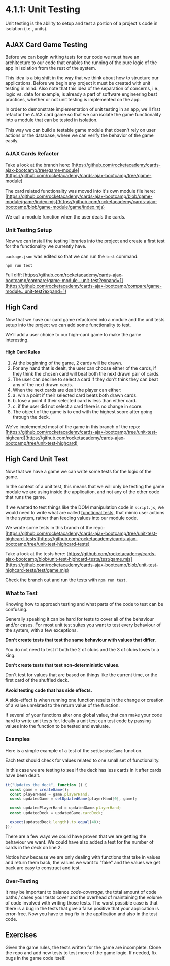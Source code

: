 # 4.1.1: Unit Testing

Unit testing is the ability to setup and test a portion of a project's code in isolation \(i.e., units\).

## AJAX Card Game Testing

Before we can begin writing tests for our code we must have an architecture to our code that enables the running of the pure logic of the app in isolation from the rest of the system.

This idea is a big shift in the way that we think about how to structure our applications. Before we begin any project it must be created with unit testing in mind. Also note that this idea of the separation of concerns, i.e., logic vs. data for example, is already a part of software engineering best practices, whether or not unit testing is implemented on the app.

In order to demonstrate implementation of unit testing in an app, we'll first refactor the AJAX card game so that we can isolate the game functionality into a module that can be tested in isolation.

This way we can build a testable game module that doesn't rely on user actions or the database, where we can verify the behavior of the game easily.

### AJAX Cards Refactor

Take a look at the branch here: [https://github.com/rocketacademy/cards-ajax-bootcamp/tree/game-module](https://github.com/rocketacademy/cards-ajax-bootcamp/tree/game-module)

The card related functionality was moved into it's own module file here: [https://github.com/rocketacademy/cards-ajax-bootcamp/blob/game-module/game/index.mjs](https://github.com/rocketacademy/cards-ajax-bootcamp/blob/game-module/game/index.mjs)

We call a module function when the user deals the cards.

### Unit Testing Setup

Now we can install the testing libraries into the project and create a first test for the functionality we currently have.

`package.json` was edited so that we can run the `test` command:

```text
npm run test
```

Full diff: [https://github.com/rocketacademy/cards-ajax-bootcamp/compare/game-module...unit-test?expand=1](https://github.com/rocketacademy/cards-ajax-bootcamp/compare/game-module...unit-test?expand=1)

## High Card

Now that we have our card game refactored into a module and the unit tests setup into the project we can add some functionality to test.

We'll add a user choice to our high-card game to make the game interesting.

#### High Card Rules

1. At the beginning of the game, 2 cards will be drawn.
2. For any hand that is dealt, the user can choose either of the cards, if they think the chosen card will beat both the next drawn pair of cards.
3. The user can decline to select a card if they don't think they can beat any of the next drawn cards.
4. When the next cards are dealt the player can either:
5. a. win a point if their selected card beats both drawn cards.
6. b. lose a point if their selected card is less than either card.
7. c. if the user did not select a card there is no change in score.
8. The object of the game is to end with the highest score after going through the deck.

We've implemented most of the game in this branch of the repo: [https://github.com/rocketacademy/cards-ajax-bootcamp/tree/unit-test-highcard](https://github.com/rocketacademy/cards-ajax-bootcamp/tree/unit-test-highcard)

## High Card Unit Test

Now that we have a game we can write some tests for the logic of the game.

In the context of a unit test, this means that we will only be testing the game module we are using inside the application, and not any of the other code that runs the game.

If we wanted to test things like the DOM manipulation code in `script.js`, we would need to write what are called [functional tests,](https://en.wikipedia.org/wiki/Functional_testing) that mimic user actions in the system, rather than feeding values into our module code.

We wrote some tests in this branch of the repo: [https://github.com/rocketacademy/cards-ajax-bootcamp/tree/unit-test-highcard-tests](https://github.com/rocketacademy/cards-ajax-bootcamp/tree/unit-test-highcard-tests)

Take a look at the tests here: [https://github.com/rocketacademy/cards-ajax-bootcamp/blob/unit-test-highcard-tests/test/game.mjs](https://github.com/rocketacademy/cards-ajax-bootcamp/blob/unit-test-highcard-tests/test/game.mjs)

Check the branch out and run the tests with `npm run test`.

### What to Test

Knowing how to approach testing and what parts of the code to test can be confusing.

Generally speaking it can be hard for tests to cover all of the behaviour and/or cases. For most unit test suites you want to test every behaviour of the system, with a few exceptions.

**Don’t create tests that test the same behaviour with values that differ.**

You do not need to test if both the 2 of clubs and the 3 of clubs loses to a king.

**Don’t create tests that test non-deterministic values.**

Don't test for values that are based on things like the current time, or the first card of the shuffled deck.

**Avoid testing code that has side effects.**

A side-effect is when running one function results in the change or creation of a value unrelated to the return value of the function.

If several of your functions alter one global value, that can make your code hard to write unit tests for. Ideally a unit test can test code by passing values into the function to be tested and evaluate.

### Examples

Here is a simple example of a test of the `setUpdatedGame` function.

Each test should check for values related to one small set of functionality.

In this case we are testing to see if the deck has less cards in it after cards have been dealt.

```javascript
it("Updates the deck", function () {
  const game = createGame();
  const playerHand = game.playerHand;
  const updatedGame = setUpdatedGame(playerHand[0], game);

  const updatedPlayerHand = updatedGame.playerHand;
  const updatedDeck = updatedGame.cardDeck;

  expect(updatedDeck.length).to.equal(48);
});
```

There are a few ways we could have proven that we are getting the behaviour we want. We could have also added a test for the number of cards in the deck on line 2.

Notice how because we are only dealing with functions that take in values and return them back, the values we want to "fake" and the values we get back are easy to construct and test.

### Over-Testing

It may be important to balance _code-coverage,_ the total amount of code paths / cases your tests cover and the overhead of maintaining the volume of code involved with writing those tests. The worst possible case is that there is a bug in the tests that give a false positive that your application is error-free. Now you have to bug fix in the application and also in the test code.

## Exercises

Given the game rules, the tests written for the game are incomplete. Clone the repo and add new tests to test more of the game logic. If needed, fix bugs in the game code itself.
